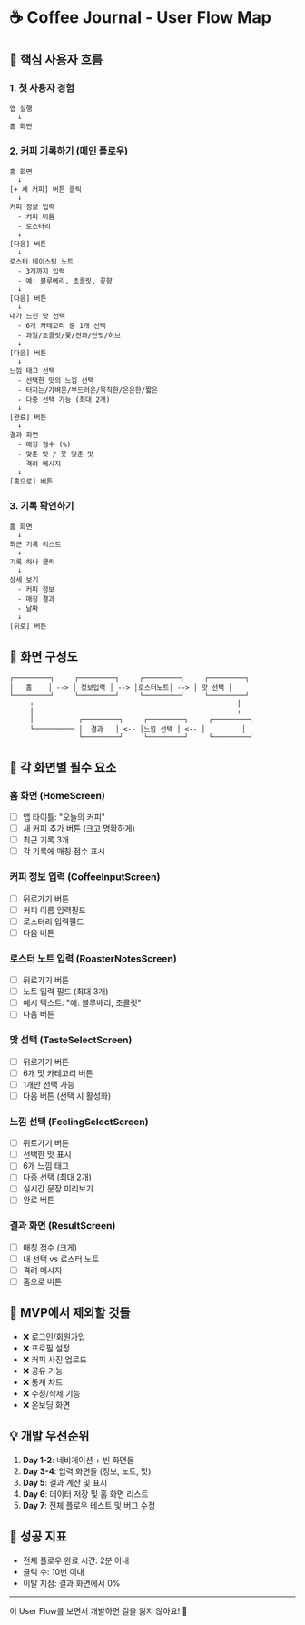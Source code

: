 # ☕ Coffee Journal - User Flow Map

## 🎯 핵심 사용자 흐름

### 1. 첫 사용자 경험
```
앱 실행
  ↓
홈 화면
```

### 2. 커피 기록하기 (메인 플로우)
```
홈 화면
  ↓
[+ 새 커피] 버튼 클릭
  ↓
커피 정보 입력
  - 커피 이름
  - 로스터리
  ↓
[다음] 버튼
  ↓
로스터 테이스팅 노트
  - 3개까지 입력
  - 예: 블루베리, 초콜릿, 꽃향
  ↓
[다음] 버튼
  ↓
내가 느낀 맛 선택
  - 6개 카테고리 중 1개 선택
  - 과일/초콜릿/꽃/견과/단맛/허브
  ↓
[다음] 버튼
  ↓
느낌 태그 선택
  - 선택한 맛의 느낌 선택
  - 터지는/가벼운/부드러운/묵직한/은은한/짧은
  - 다중 선택 가능 (최대 2개)
  ↓
[완료] 버튼
  ↓
결과 화면
  - 매칭 점수 (%)
  - 맞춘 맛 / 못 맞춘 맛
  - 격려 메시지
  ↓
[홈으로] 버튼
```

### 3. 기록 확인하기
```
홈 화면
  ↓
최근 기록 리스트
  ↓
기록 하나 클릭
  ↓
상세 보기
  - 커피 정보
  - 매칭 결과
  - 날짜
  ↓
[뒤로] 버튼
```

## 📱 화면 구성도

```
┌─────────┐     ┌─────────┐     ┌─────────┐     ┌─────────┐
│   홈    │ --> │ 정보입력 │ --> │로스터노트│ --> │ 맛 선택 │
└─────────┘     └─────────┘     └─────────┘     └─────────┘
     ↑                                                  │
     │                                                  ↓
     │           ┌─────────┐     ┌─────────┐     ┌─────────┐
     └────────── │  결과   │ <-- │느낌 선택 │ <-- │         │
                 └─────────┘     └─────────┘     └─────────┘
```

## 🎨 각 화면별 필수 요소

### 홈 화면 (HomeScreen)
- [ ] 앱 타이틀: "오늘의 커피"
- [ ] 새 커피 추가 버튼 (크고 명확하게)
- [ ] 최근 기록 3개
- [ ] 각 기록에 매칭 점수 표시

### 커피 정보 입력 (CoffeeInputScreen)
- [ ] 뒤로가기 버튼
- [ ] 커피 이름 입력필드
- [ ] 로스터리 입력필드
- [ ] 다음 버튼

### 로스터 노트 입력 (RoasterNotesScreen)
- [ ] 뒤로가기 버튼
- [ ] 노트 입력 필드 (최대 3개)
- [ ] 예시 텍스트: "예: 블루베리, 초콜릿"
- [ ] 다음 버튼

### 맛 선택 (TasteSelectScreen)
- [ ] 뒤로가기 버튼
- [ ] 6개 맛 카테고리 버튼
- [ ] 1개만 선택 가능
- [ ] 다음 버튼 (선택 시 활성화)

### 느낌 선택 (FeelingSelectScreen)
- [ ] 뒤로가기 버튼
- [ ] 선택한 맛 표시
- [ ] 6개 느낌 태그
- [ ] 다중 선택 (최대 2개)
- [ ] 실시간 문장 미리보기
- [ ] 완료 버튼

### 결과 화면 (ResultScreen)
- [ ] 매칭 점수 (크게)
- [ ] 내 선택 vs 로스터 노트
- [ ] 격려 메시지
- [ ] 홈으로 버튼

## 🚫 MVP에서 제외할 것들

- ❌ 로그인/회원가입
- ❌ 프로필 설정
- ❌ 커피 사진 업로드
- ❌ 공유 기능
- ❌ 통계 차트
- ❌ 수정/삭제 기능
- ❌ 온보딩 화면

## 💡 개발 우선순위

1. **Day 1-2**: 네비게이션 + 빈 화면들
2. **Day 3-4**: 입력 화면들 (정보, 노트, 맛)
3. **Day 5**: 결과 계산 및 표시
4. **Day 6**: 데이터 저장 및 홈 화면 리스트
5. **Day 7**: 전체 플로우 테스트 및 버그 수정

## 🎯 성공 지표

- 전체 플로우 완료 시간: 2분 이내
- 클릭 수: 10번 이내
- 이탈 지점: 결과 화면에서 0%

---

이 User Flow를 보면서 개발하면 길을 잃지 않아요! 🧭